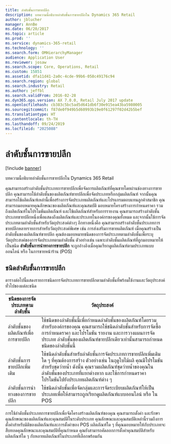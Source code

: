 ```yaml
---
title: ลำดับชั้นการขายปลีก
description: บทความนี้อธิบายลำดับชั้นการขายปลีกใน Dynamics 365 Retail
author: jblucher
manager: AnnBe
ms.date: 06/20/2017
ms.topic: article
ms.prod: ''
ms.service: dynamics-365-retail
ms.technology: ''
ms.search.form: OMHierarchyManager
audience: Application User
ms.reviewer: josaw
ms.search.scope: Core, Operations, Retail
ms.custom: 15851
ms.assetid: dfa11d41-2a0c-4cde-99b6-058c49176c94
ms.search.region: global
ms.search.industry: Retail
ms.author: jeffbl
ms.search.validFrom: 2016-02-28
ms.dyn365.ops.version: AX 7.0.0, Retail July 2017 update
ms.openlocfilehash: cb383c5bc5ad5d641db6f30e915ea43ba5980005
ms.sourcegitcommit: f87de0f949b5d60993b19e0f61297f02d42b5bef
ms.translationtype: HT
ms.contentlocale: th-TH
ms.lasthandoff: 09/24/2019
ms.locfileid: "2025088"
---
```

# <a name="retail-hierarchies"></a>ลำดับชั้นการขายปลีก

[!include [banner](includes/banner.md)]

บทความนี้อธิบายลำดับชั้นการขายปลีกใน Dynamics 365 Retail

คุณสามารถสร้างลำดับชั้นประเภทการขายปลีกเพื่อจัดการผลิตภัณฑ์ที่คุณขายโดยผ่านช่องทางการขายปลีก คุณสามารถใช้ลำดับชั้นของผลิตภัณฑ์ขายปลีกเพื่อจัดประเภทหรือกลุ่มผลิตภัณฑ์ จากนั้นคุณสามารถใช้ผลิตภัณฑ์เหล่านี้เพื่อสร้างการจัดประเภทผลิตภัณฑ์และโปรแกรมตอบแทนลูกค้าสมาชิก คุณสามารถมอบหมายคุณลักษณะของผลิตภัณฑ์และคุณสมบัติ มอบหมายโครงสร้างการกำหนดราคา รวมถึงผลิตภัณฑ์ในโปรโมชันผลิตภัณฑ์ และใช้ผลิตภัณฑ์สำหรับการรายงาน คุณสามารถสร้างลำดับชั้นประเภทขายปลีกหนึ่งเพื่อแสดงถึงผลิตภัณฑ์และประเภทในองค์กรของคุณทั้งหมด และจากนั้นใช้การจัดประเภทตามลำดับชั้นสำหรับวัตถุประสงค์ต่างๆ อีกทางหนึ่งคือ คุณสามารถสร้างลำดับชั้นประเภทการขายปลีกหลายรายการสำหรับวัตถุประสงค์พิเศษ เช่น การส่งเสริมการขายผลิตภัณฑ์ เมื่อคุณสร้างเป็นลำดับชั้นของผลิตภัณฑ์ขายปลีก คุณต้องมอบหมายชนิดของการจัดประเภทตามลำดับชั้นเพื่อระบุวัตถุประสงค์ของการจัดประเภทตามลำดับชั้น ตัวอย่างเช่น เฉพาะลำดับชั้นผลิตภัณฑ์ที่ถูกมอบหมายให้เป็นชนิด **ลำดับชั้นการนำทางการขายปลีก** จะถูกอ้างอิงเมื่อคุณเรียกดูผลิตภัณฑ์ตามประเภทแบบออนไลน์ หรือ ในการขายหน้าร้าน (POS)

## <a name="retail-hierarchy-types"></a>ชนิดลำดับชั้นการขายปลีก

ตารางต่อไปนี้แสดงรายการชนิดการจัดประเภทการขายปลีกตามลำดับชั้นที่พร้อมใช้งานและวัตถุประสงค์ทั่วไปของแต่ละชนิด

| ชนิดของการจัดประเภทตามลำดับชั้น       | วัตถุประสงค์ |
|-------------------------------|---------|
| ลำดับชั้นของผลิตภัณฑ์เพื่อการขายปลีก      | ใช้ชนิดของลำดับชั้นนี้เพื่อกำหนดลำดับชั้นของผลิตภัณฑ์โดยรวมสำหรับองค์กรของคุณ คุณสามารถใช้ชนิดลำดับชั้นสำหรับการจัดซื้อ การกำหนดราคา และโปรโมชัน รายงาน และการวางแผนการจัดประเภท ลำดับชั้นของผลิตภัณฑ์ขายปลีกเดียวเท่านั้นสามารถกำหนดชนิดของลำดับชั้นนี้ |
| ลำดับชั้นการขายปลีกเพิ่มเติม | ใช้ชนิดลำดับชั้นสำหรับลำดับชั้นการจัดประเภทการขายปลีกเพิ่มเติมใด ๆ ที่คุณต้องการสร้าง ตัวอย่างเช่น ในฤดูใบไม้ผลิ คุณมีโปรโมชันสำหรับชุดว่ายน้ำ ดังนั้น คุณรวมผลิตภัณฑ์ชุดว่ายน้ำของคุณในลำดับชั้นของประเภทที่แยกต่างหาก และใช้การกำหนดราคาโปรโมชันไปยังประเภทผลิตภัณฑ์ต่าง ๆ |
| ลำดับชั้นการนำทางของการขายปลีก   | ใช้ชนิดลำดับชั้นเพื่อจัดกลุ่มและการจัดระเบียบผลิตภัณฑ์ให้เป็นประเภทเพื่อให้สามารถถูกเรียกดูผลิตภัณฑ์แบบออนไลน์ หรือ ใน POS |

การใช้ลำดับชั้นประเภทการขายปลีกเพื่อจัดโครงสร้างผลิตภัณฑ์ของคุณ คุณสามารถตั้งค่า และรักษาคุณลักษณะของผลิตภัณฑ์และคุณสมบัติในระดับประเภท คุณลักษณะและคุณสมบัติเหล่านี้รวมถึงการตั้งค่าสำหรับมิติของผลิตภัณฑ์และการตั้งค่าของ POS ผลิตภัณฑ์ใด ๆ ที่คุณมอบหมายให้กับประเภทจะสืบทอดคุณลักษณะและคุณสมบัติที่คุณกำหนด คุณยังสามารถคัดลอกการตั้งค่าคุณสมบัติสำหรับผลิตภัณฑ์ใด ๆ กับหลายผลิตภัณฑ์ในประเภทที่เลือกพร้อมกัน
